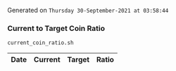 Generated on `Thursday 30-September-2021 at 03:58:44`

### Current to Target Coin Ratio
`current_coin_ratio.sh`

Date|Current|Target|Ratio
---|---|---|---
